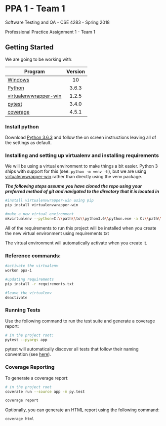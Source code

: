 # PPA 1 - Team 1

Software Testing and QA - CSE 4283 - Spring 2018

Professional Practice Assignment 1 - Team 1

## Getting Started
We are going to be working with: 

| Program                                                                     | Version |
| --------------------------------------------------------------------------- | :-----: |
| [Windows](https://www.microsoft.com/en-us/software-download/windows10)      | 10      | 
| [Python](https://www.python.org/)                                           | 3.6.3   |
| [virtualenvwrapper-win](https://pypi.python.org/pypi/virtualenvwrapper-win) | 1.2.5   |
| [pytest](https://docs.pytest.org/en/latest/)                                | 3.4.0   |
| [coverage](https://pypi.python.org/pypi/coverage)                     | 4.5.1  |

### Install python
Download [Python 3.6.3](https://www.python.org/downloads/release/python-363/) and follow 
the on screen instructions leaving all of the settings as default.

### Installing and setting up virtualenv and installing requirements
We will be using a virtual environment to make things a bit easier.  Python 3 ships with 
support for this (see: `python -m venv -h`), but we are using 
[virtualenvwrapper-win](https://pypi.python.org/pypi/virtualenvwrapper-win) rather than 
directly using the venv package.


**_The following steps assume you have cloned the repo using your preferred method of git 
and navigated to the directory that it is located in_**

``` bash
#install virtualenvwrapper-win using pip
pip install virtualenvwrapper-win

#make a new virtual environment
mkvirtualenv --python=C:\\path\\to\\python3.6\\python.exe -a C:\\path\\to\\ppa-1-sw-testing-qa-spring-2018-team-1 -r requirements.txt ppa-1

```

All of the requirements to run this project will be installed when you create the new virtual 
environment using requirements.txt

The virtual environment will automatically activate when you create it.

### Reference commands:
``` bash
#activate the virtualenv
workon ppa-1

#updating requirements
pip install -r requirements.txt

#leave the virtualenv
deactivate
```

### Running Tests

Use the following command to run the test suite and generate a coverage report:

``` bash
# in the project root:
pytest --pyargs app
```

pytest will automatically discover all tests that follow their naming convention 
(see [here](https://docs.pytest.org/en/latest/goodpractices.html#test-discovery)).

### Coverage Reporting

To generate a coverage report:

``` bash
# in the project root
coverate run --source app -m py.test

coverage report
```
 
Optionally, you can generate an HTML report using the following command:
``` bash
coverage html
```
